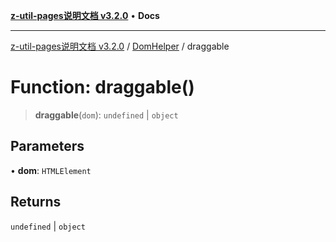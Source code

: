 [**z-util-pages说明文档 v3.2.0**](../../../README.md) • **Docs**

***

[z-util-pages说明文档 v3.2.0](../../../globals.md) / [DomHelper](../README.md) / draggable

# Function: draggable()

> **draggable**(`dom`): `undefined` \| `object`

## Parameters

• **dom**: `HTMLElement`

## Returns

`undefined` \| `object`
